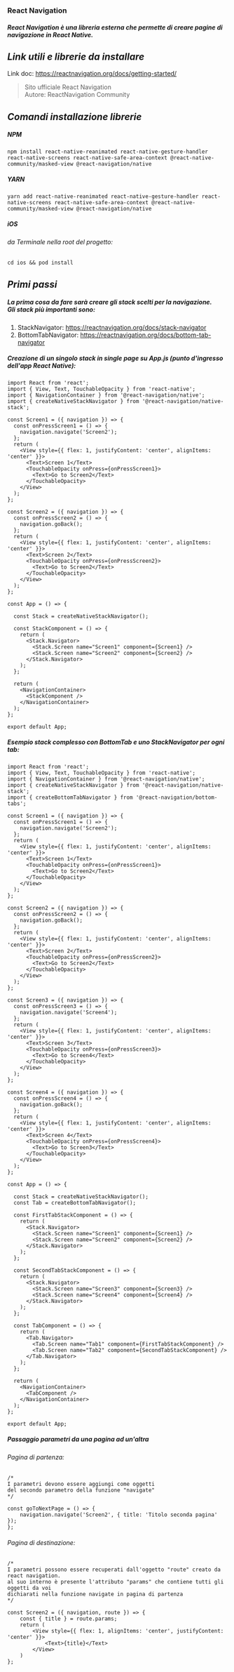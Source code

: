 ### React Navigation

##### React Navigation è una libreria esterna che permette di creare pagine di navigazione in React Native.

## *Link utili e librerie da installare*<br/>
Link doc: https://reactnavigation.org/docs/getting-started/
> Sito ufficiale React Navigation<br/>
> Autore: ReactNavigation Community
## *Comandi installazione librerie*<br/>
##### NPM
```
npm install react-native-reanimated react-native-gesture-handler react-native-screens react-native-safe-area-context @react-native-community/masked-view @react-navigation/native
```
##### YARN
```
yarn add react-native-reanimated react-native-gesture-handler react-native-screens react-native-safe-area-context @react-native-community/masked-view @react-navigation/native
```

##### iOS
###### da Terminale nella root del progetto:
```
cd ios && pod install
```

## *Primi passi*<br/>
##### La prima cosa da fare sarà creare gli stack scelti per la navigazione.<br />Gli stack più importanti sono:
1. StackNavigator: https://reactnavigation.org/docs/stack-navigator
1. BottomTabNavigator: https://reactnavigation.org/docs/bottom-tab-navigator

##### Creazione di un singolo stack in single page su App.js (punto d'ingresso dell'app React Native):
```
import React from 'react';
import { View, Text, TouchableOpacity } from 'react-native';
import { NavigationContainer } from '@react-navigation/native';
import { createNativeStackNavigator } from '@react-navigation/native-stack';

const Screen1 = ({ navigation }) => {
  const onPressScreen1 = () => {
    navigation.navigate('Screen2');
  };
  return (
    <View style={{ flex: 1, justifyContent: 'center', alignItems: 'center' }}>
      <Text>Screen 1</Text>
      <TouchableOpacity onPress={onPressScreen1}>
        <Text>Go to Screen2</Text>
      </TouchableOpacity>
    </View>
  );
};

const Screen2 = ({ navigation }) => {
  const onPressScreen2 = () => {
    navigation.goBack();
  };
  return (
    <View style={{ flex: 1, justifyContent: 'center', alignItems: 'center' }}>
      <Text>Screen 2</Text>
      <TouchableOpacity onPress={onPressScreen2}>
        <Text>Go to Screen2</Text>
      </TouchableOpacity>
    </View>
  );
};

const App = () => {

  const Stack = createNativeStackNavigator();

  const StackComponent = () => {
    return (
      <Stack.Navigator>
        <Stack.Screen name="Screen1" component={Screen1} />
        <Stack.Screen name="Screen2" component={Screen2} />
      </Stack.Navigator>
    );
  };

  return (
    <NavigationContainer>
      <StackComponent />
    </NavigationContainer>
  );
};

export default App;
```
##### Esempio stack complesso con BottomTab e uno StackNavigator per ogni tab:
```
import React from 'react';
import { View, Text, TouchableOpacity } from 'react-native';
import { NavigationContainer } from '@react-navigation/native';
import { createNativeStackNavigator } from '@react-navigation/native-stack';
import { createBottomTabNavigator } from '@react-navigation/bottom-tabs';

const Screen1 = ({ navigation }) => {
  const onPressScreen1 = () => {
    navigation.navigate('Screen2');
  };
  return (
    <View style={{ flex: 1, justifyContent: 'center', alignItems: 'center' }}>
      <Text>Screen 1</Text>
      <TouchableOpacity onPress={onPressScreen1}>
        <Text>Go to Screen2</Text>
      </TouchableOpacity>
    </View>
  );
};

const Screen2 = ({ navigation }) => {
  const onPressScreen2 = () => {
    navigation.goBack();
  };
  return (
    <View style={{ flex: 1, justifyContent: 'center', alignItems: 'center' }}>
      <Text>Screen 2</Text>
      <TouchableOpacity onPress={onPressScreen2}>
        <Text>Go to Screen2</Text>
      </TouchableOpacity>
    </View>
  );
};

const Screen3 = ({ navigation }) => {
  const onPressScreen3 = () => {
    navigation.navigate('Screen4');
  };
  return (
    <View style={{ flex: 1, justifyContent: 'center', alignItems: 'center' }}>
      <Text>Screen 3</Text>
      <TouchableOpacity onPress={onPressScreen3}>
        <Text>Go to Screen4</Text>
      </TouchableOpacity>
    </View>
  );
};

const Screen4 = ({ navigation }) => {
  const onPressScreen4 = () => {
    navigation.goBack();
  };
  return (
    <View style={{ flex: 1, justifyContent: 'center', alignItems: 'center' }}>
      <Text>Screen 4</Text>
      <TouchableOpacity onPress={onPressScreen4}>
        <Text>Go to Screen3</Text>
      </TouchableOpacity>
    </View>
  );
};

const App = () => {

  const Stack = createNativeStackNavigator();
  const Tab = createBottomTabNavigator();

  const FirstTabStackComponent = () => {
    return (
      <Stack.Navigator>
        <Stack.Screen name="Screen1" component={Screen1} />
        <Stack.Screen name="Screen2" component={Screen2} />
      </Stack.Navigator>
    );
  };

  const SecondTabStackComponent = () => {
    return (
      <Stack.Navigator>
        <Stack.Screen name="Screen3" component={Screen3} />
        <Stack.Screen name="Screen4" component={Screen4} />
      </Stack.Navigator>
    );
  };

  const TabComponent = () => {
    return (
      <Tab.Navigator>
        <Tab.Screen name="Tab1" component={FirstTabStackComponent} />
        <Tab.Screen name="Tab2" component={SecondTabStackComponent} />
      </Tab.Navigator>
    );
  };

  return (
    <NavigationContainer>
      <TabComponent />
    </NavigationContainer>
  );
};

export default App;
```
##### Passaggio parametri da una pagina ad un'altra<br/>
###### Pagina di partenza:
```
/*
I parametri devono essere aggiungi come oggetti
del secondo parametro della funzione "navigate"
*/

const goToNextPage = () => {
    navigation.navigate('Screen2', { title: 'Titolo seconda pagina' });
};
```
###### Pagina di destinazione:
```
/*
I parametri possono essere recuperati dall'oggetto "route" creato da react navigation.
al suo interno è presente l'attributo "params" che contiene tutti gli oggetti da voi
dichiarati nella funzione navigate in pagina di partenza
*/

const Screen2 = ({ navigation, route }) => {
    const { title } = route.params;
    return (
        <View style={{ flex: 1, alignItems: 'center', justifyContent: 'center' }}>
            <Text>{title}</Text>
        </View>
    )
};
```
